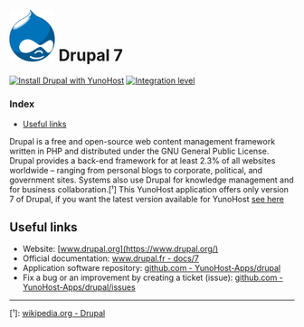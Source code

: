 # <img src="/images/drupal_logo.svg" width="80px" alt="Drupal's logo"> Drupal 7

[![Install Drupal with YunoHost](https://install-app.yunohost.org/install-with-yunohost.png)](https://install-app.yunohost.org/?app=drupal) [![Integration level](https://dash.yunohost.org/integration/drupal.svg)](https://dash.yunohost.org/appci/app/drupal)

### Index

- [Useful links](#useful-links)

Drupal is a free and open-source web content management framework written in PHP and distributed under the GNU General Public License. Drupal provides a back-end framework for at least 2.3% of all websites worldwide – ranging from personal blogs to corporate, political, and government sites. Systems also use Drupal for knowledge management and for business collaboration.[¹]
 This YunoHost application offers only version 7 of Drupal, if you want the latest version available for YunoHost [see here](/app_drupal)

## Useful links

+ Website: [www.drupal.org](https://www.drupal.org/)
+ Official documentation: [www.drupal.fr - docs/7](https://www.drupal.org/docs/7)
+ Application software repository: [github.com - YunoHost-Apps/drupal](https://github.com/YunoHost-Apps/drupal_ynh)
+ Fix a bug or an improvement by creating a ticket (issue): [github.com - YunoHost-Apps/drupal/issues](https://github.com/YunoHost-Apps/drupal_ynh/issues)

-----

[¹]: [wikipedia.org - Drupal](https://en.wikipedia.org/wiki/Drupal)
